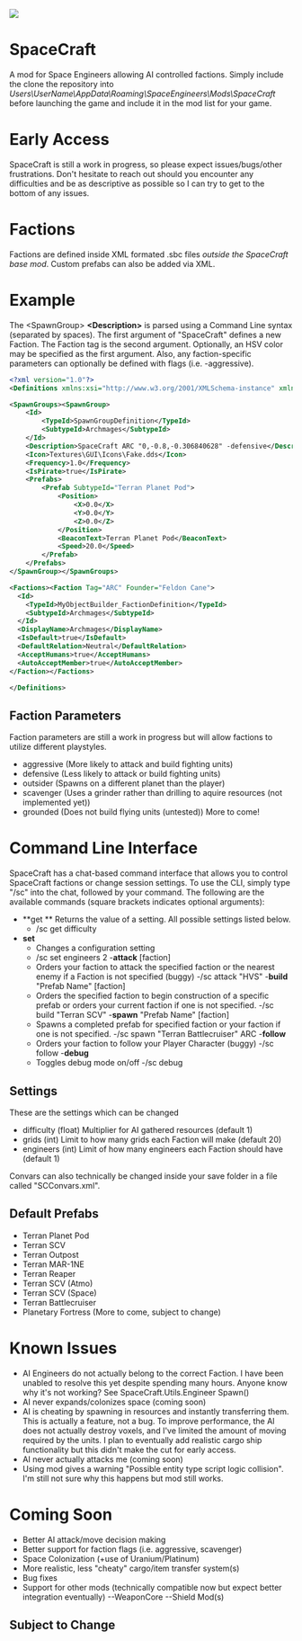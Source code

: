 ![](https://raw.githubusercontent.com/toddsellon/SpaceCraft/main/thumbnail.jpg?token=AB6IMWOXRSLL2T76BAYSH327RTGKW)

# SpaceCraft
A mod for Space Engineers allowing AI controlled factions. Simply include the clone the repository into *Users\UserName\AppData\Roaming\SpaceEngineers\Mods\SpaceCraft* before launching the game and include it in the mod list for your game.

# Early Access
SpaceCraft is still a work in progress, so please expect issues/bugs/other frustrations. Don't hesitate to reach out should you encounter any difficulties and be as descriptive as possible so I can try to get to the bottom of any issues.


# Factions
Factions are defined inside XML formated .sbc files *outside the SpaceCraft base mod*. Custom prefabs can also be added via XML.

# Example
The &lt;SpawnGroup&gt; **&lt;Description&gt;** is parsed using a Command Line syntax (separated by spaces). The first argument of "SpaceCraft" defines a new Faction. The Faction tag is the second argument. Optionally, an HSV color may be specified as the first argument. Also, any faction-specific parameters can optionally be defined with flags (i.e. -aggressive).

```xml
<?xml version="1.0"?>
<Definitions xmlns:xsi="http://www.w3.org/2001/XMLSchema-instance" xmlns:xsd="http://www.w3.org/2001/XMLSchema">

<SpawnGroups><SpawnGroup>
	<Id>
		<TypeId>SpawnGroupDefinition</TypeId>
		<SubtypeId>Archmages</SubtypeId>
	</Id>
	<Description>SpaceCraft ARC "0,-0.8,-0.306840628" -defensive</Description>
	<Icon>Textures\GUI\Icons\Fake.dds</Icon>
	<Frequency>1.0</Frequency>
	<IsPirate>true</IsPirate>
	<Prefabs>
		<Prefab SubtypeId="Terran Planet Pod">
			<Position>
				<X>0.0</X>
				<Y>0.0</Y>
				<Z>0.0</Z>
			</Position>
			<BeaconText>Terran Planet Pod</BeaconText>
			<Speed>20.0</Speed>
		</Prefab>
	</Prefabs>
</SpawnGroup></SpawnGroups>

<Factions><Faction Tag="ARC" Founder="Feldon Cane">
  <Id>
    <TypeId>MyObjectBuilder_FactionDefinition</TypeId>
    <SubtypeId>Archmages</SubtypeId>
  </Id>
  <DisplayName>Archmages</DisplayName>
  <IsDefault>true</IsDefault>
  <DefaultRelation>Neutral</DefaultRelation>
  <AcceptHumans>true</AcceptHumans>
  <AutoAcceptMember>true</AutoAcceptMember>
</Faction></Factions>

</Definitions>
```

## Faction Parameters
Faction parameters are still a work in progress but will allow factions to utilize different playstyles.
* aggressive (More likely to attack and build fighting units)
* defensive (Less likely to attack or build fighting units)
* outsider (Spawns on a different planet than the player)
* scavenger (Uses a grinder rather than drilling to aquire resources (not implemented yet))
* grounded (Does not build flying units (untested))
More to come!

# Command Line Interface
SpaceCraft has a chat-based command interface that allows you to control SpaceCraft factions or change session settings. To use the CLI, simply type "/sc" into the chat, followed by your command. The following are the available commands (square brackets indicates optional arguments):

- **get **
Returns the value of a setting. All possible settings listed below.
	- /sc get difficulty
- **set**
	- Changes a configuration setting
	- /sc set engineers 2
-**attack** [faction]
	- Orders your faction to attack the specified faction or the nearest enemy if a Faction is not specified (buggy)
	-/sc attack "HVS"
-**build** "Prefab Name" [faction]
	- Orders the specified faction to begin construction of a specific prefab or orders your current faction if one is not specified.
	-/sc build "Terran SCV"
-**spawn** "Prefab Name" [faction]
	- Spawns a completed prefab for specified faction or your faction if one is not specified.
	-/sc spawn "Terran Battlecruiser" ARC
-**follow**
	- Orders your faction to follow your Player Character (buggy)
	-/sc follow
-**debug**
	- Toggles debug mode on/off
	-/sc debug


## Settings
These are the settings which can be changed
- difficulty (float) Multiplier for AI gathered resources (default 1)
- grids (int) Limit to how many grids each Faction will make (default 20)
- engineers (int) Limit of how many engineers each Faction should have (default 1)

Convars can also technically be changed inside your save folder in a file called "SCConvars.xml".

## Default Prefabs
- Terran Planet Pod
- Terran SCV
- Terran Outpost
- Terran MAR-1NE
- Terran Reaper
- Terran SCV (Atmo)
- Terran SCV (Space)
- Terran Battlecruiser
- Planetary Fortress
(More to come, subject to change)

# Known Issues
* AI Engineers do not actually belong to the correct Faction. I have been unabled to resolve this yet despite spending many hours. Anyone know why it's not working? See SpaceCraft.Utils.Engineer Spawn()
* AI never expands/colonizes space (coming soon)
* AI is cheating by spawning in resources and instantly transferring them. This is actually a feature, not a bug. To improve performance, the AI does not actually destroy voxels, and I've limited the amount of moving required by the units. I plan to eventually add realistic cargo ship functionality but this didn't make the cut for early access.
* AI never actually attacks me (coming soon)
* Using mod gives a warning "Possible entity type script logic collision". I'm still not sure why this happens but mod still works.

# Coming Soon
- Better AI attack/move decision making
- Better support for faction flags (i.e. aggressive, scavenger)
- Space Colonization (+use of Uranium/Platinum)
- More realistic, less "cheaty" cargo/item transfer system(s)
- Bug fixes
- Support for other mods (technically compatible now but expect better integration eventually)
--WeaponCore
--Shield Mod(s)


## Subject to Change
